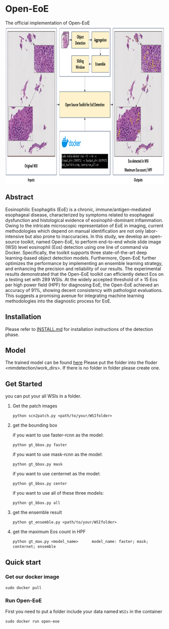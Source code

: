 # Open-EoE
The official implementation of Open-EoE
<img src='doc/overview.png' align="center" height="500px">

## Abstract
Eosinophilic Esophagitis (EoE) is a chronic, immune/antigen-mediated esophageal disease, characterized by symptoms related to esophageal dysfunction and histological evidence of eosinophil-dominant inflammation. Owing to the intricate microscopic representation of EoE in imaging, current methodologies which depend on manual identification are not only labor-intensive but also prone to inaccuracies. In this study, we develop an open-source toolkit, named Open-EoE, to perform end-to-end whole slide image (WSI) level eosinophil (Eos) detection using one line of command via Docker. Specifically, the toolkit supports three state-of-the-art deep learning-based object detection models. Furthermore, Open-EoE further optimizes the performance by implementing an ensemble learning strategy, and enhancing the precision and reliability of our results. The experimental results demonstrated that the Open-EoE toolkit can efficiently detect Eos on a testing set with 289 WSIs. At the widely accepted threshold of ≥ 15 Eos per high power field (HPF) for diagnosing EoE, the Open-EoE achieved an accuracy of 91%, showing decent consistency with pathologist evaluations. This suggests a promising avenue for integrating machine learning methodologies into the diagnostic process for EoE.

## Installation
Please refer to [INSTALL.md](doc/INSTALL.md) for installation instructions of the detection phase.

## Model
The trained model can be found [here](https://drive.google.com/drive/folders/1_rKfvtnVKZWWacE3peFIzr3EQx2JQyF-?usp=drive_link)
Please put the folder into the floder <mmdetection/work_dirs>. If there is no folder in folder <mmdetection> please create one.

## Get Started
you can put your all WSIs in a folder.
1. Get the patch images
   
   ~~~
   python scn2patch.py <path/to/your/WSIfolder>
   ~~~
   
2. get the bounding box
      
   if you want to use faster-rcnn as the model:
   
   ~~~
   python gt_bbox.py faster
   ~~~
   
   if you want to use mask-rcnn as the model:
   
   ~~~   
   python gt_bbox.py mask
   ~~~
   if you want to use centernet as the model:
   
   ~~~   
   python gt_bbox.py center   
   ~~~
   if you want to use all of these three models:
   
   ~~~ 
   python gt_bbox.py all
   ~~~
3. get the ensemble result

   ~~~
   python gt_ensemble.py <path/to/your/WSIfolder>
   ~~~
4. get the maximum Eos count in HPF

   ~~~
   python gt_max.py <model_name>      model_name: faster; mask; centernet; ensemble
   ~~~

## Quick start

### Get our docker image

```
sudo docker pull 
```
### Run Open-EoE
First you need to put a folder include your data named ```WSIs``` in the container
```
sudo docker run open-eoe 
```
